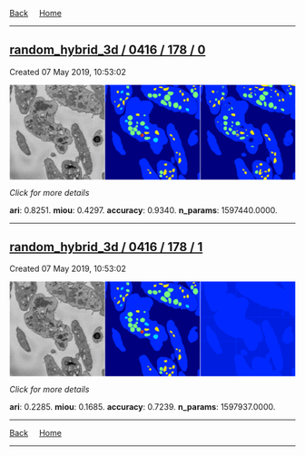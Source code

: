 
[Back](..)&nbsp;&nbsp;&nbsp;&nbsp;&nbsp;[Home](https://leapmanlab.github.io/snapshots)

---

<div class="summary"><a href="0"><h2>random_hybrid_3d / 0416 / 178 / 0</h2></a><p>Created 07 May 2019, 10:53:02
</p><a href="0"><img src="0/media/summary.png" align="center"></a><p>
<i>Click for more details</i>
</p></div>

**ari**: 0.8251. **miou**: 0.4297. **accuracy**: 0.9340. **n_params**: 1597440.0000. 

---

<div class="summary"><a href="1"><h2>random_hybrid_3d / 0416 / 178 / 1</h2></a><p>Created 07 May 2019, 10:53:02
</p><a href="1"><img src="1/media/summary.png" align="center"></a><p>
<i>Click for more details</i>
</p></div>

**ari**: 0.2285. **miou**: 0.1685. **accuracy**: 0.7239. **n_params**: 1597937.0000. 

---

[Back](..)&nbsp;&nbsp;&nbsp;&nbsp;&nbsp;[Home](https://leapmanlab.github.io/snapshots)

---